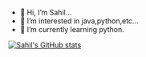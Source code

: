 - 👋 Hi, I’m Sahil...
- 👀 I’m interested in java,python,etc...
- 🌱 I’m currently learning python.


[![Sahil's GitHub stats](https://github-readme-stats.vercel.app/api?username=ItsSahilXd)](https://github.com/anuraghazra/github-readme-stats)
